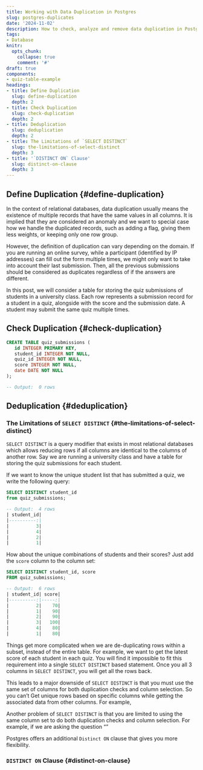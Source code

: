 ```yaml
---
title: Working with Data Duplication in Postgres
slug: postgres-duplicates
date: '2024-11-02'
description: How to check, analyze and remove data duplication in Postgres
tags:
- Database
knitr:
  opts_chunk:
    collapse: true
    comment: '#'
draft: true
components:
- quiz-table-example
headings:
- title: Define Duplication
  slug: define-duplication
  depth: 2
- title: Check Duplication
  slug: check-duplication
  depth: 2
- title: Deduplication
  slug: deduplication
  depth: 2
- title: The Limitations of `SELECT DISTINCT`
  slug: the-limitations-of-select-distinct
  depth: 3
- title: '`DISTINCT ON` Clause'
  slug: distinct-on-clause
  depth: 3
---
```


## Define Duplication {#define-duplication}

In the context of relational databases, data duplication usually means
the existence of multiple records that have the same values in all
columns. It is implied that they are considered an anomaly and we want
to special case how we handle the duplicated records, such as adding a
flag, giving them less weights, or keeping only one row group.

However, the definition of duplication can vary depending on the domain.
If you are running an online survey, while a participant (identified by
IP addresses) can fill out the form multiple times, we might only want
to take into account their last submission. Then, all the previous
submissions should be considered as duplicates regardless of if the
answers are different.

In this post, we will consider a table for storing the quiz submissions
of students in a university class. Each row represents a submission
record for a student in a quiz, alongside with the score and the
submission date. A student may submit the same quiz multiple times.

## Check Duplication {#check-duplication}

<quiz-table-example></quiz-table-example>

``` sql
CREATE TABLE quiz_submissions (
   id INTEGER PRIMARY KEY,
   student_id INTEGER NOT NULL,
   quiz_id INTEGER NOT NULL,
   score INTEGER NOT NULL,
   date DATE NOT NULL
);

-- Output:  0 rows
```

## Deduplication {#deduplication}

### The Limitations of `SELECT DISTINCT` {#the-limitations-of-select-distinct}

`SELECT DISTINCT` is a query modifier that exists in most relational
databases which allows reducing rows if all columns are identical to the
columns of another row. Say we are running a university class and have a
table for storing the quiz submissions for each student.

If we want to know the unique student list that has submitted a quiz, we
write the following query:

``` sql
SELECT DISTINCT student_id
from quiz_submissions;

-- Output:  4 rows
| student_id|
|----------:|
|          3|
|          4|
|          2|
|          1|
```

How about the unique combinations of students and their scores? Just add
the `score` column to the column set:

``` sql
SELECT DISTINCT student_id, score
FROM quiz_submissions;

-- Output:  6 rows
| student_id| score|
|----------:|-----:|
|          2|    70|
|          1|    90|
|          2|    90|
|          3|   100|
|          4|    80|
|          1|    80|
```

Things get more complicated when we are de-duplicating rows within a
subset, instead of the entire table. For example, we want to get the
latest score of each student in each quiz. You will find it impossible
to fit this requirement into a single `SELECT DISTINCT` based statement.
Once you all 3 columns in `SELECT DISTINCT`, you will get all the rows
back.

This leads to a major downside of `SELECT DISTINCT` is that you must use
the same set of columns for both duplication checks and column
selection. So you can’t Get unique rows based on specific columns while
getting the associated data from other columns. For example,

Another problem of `SELECT DISTINCT` is that you are limited to using
the same column set to do both duplication checks and column selection.
For example, if we are asking the question “”

Postgres offers an additional `Distinct ON` clause that gives you more
flexibility.

### `DISTINCT ON` Clause {#distinct-on-clause}
